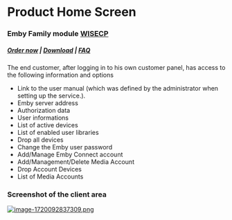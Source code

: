 # Product Home Screen

### Emby Family module **[WISECP](https://puqcloud.com/link.php?id=78)** 

##### [Order now](https://puqcloud.com/index.php?rp=/store/wisecp-module-emby-family) | [Download](https://download.puqcloud.com/WISECP/Product/PUQ_WISECP-Emby-Family/) | [FAQ](https://faq.puqcloud.com/)

The end customer, after logging in to his own customer panel, has access to the following information and options

- Link to the user manual (which was defined by the administrator when setting up the service.).
- Emby server address
- Authorization data
- User informations
- List of active devices
- List of enabled user libraries
- Drop all devices
- Change the Emby user password
- Add/Manage Emby Connect account
- Add/Management/Delete Media Account
- Drop Account Devices
- List of Media Accounts


### Screenshot of the client area

[![image-1720092837309.png](https://doc.puq.info/uploads/images/gallery/2024-07/scaled-1680-/image-1720092837309.png)](https://doc.puq.info/uploads/images/gallery/2024-07/image-1720092837309.png)